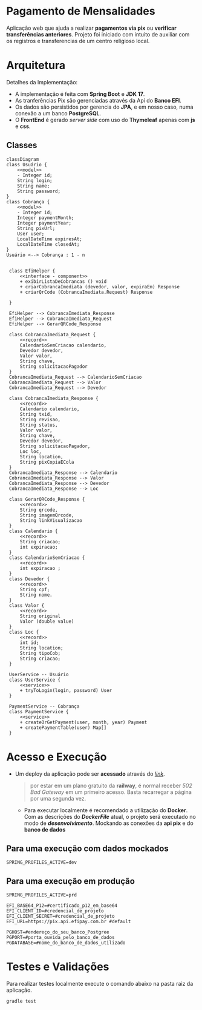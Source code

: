 # Pagamento de Mensalidades
Aplicação web que ajuda a realizar **pagamentos via pix** ou **verificar transferências anteriores**. Projeto foi iniciado com intuito de auxiliar com os registros e transferencias de um centro religioso local.


# Arquitetura
Detalhes da Implementação:
 - A implementação é feita com **Spring Boot** e **JDK 17**.
 - As tranferências Pix são gerenciadas através da Api do **Banco EFI**.
 - Os dados são persistidos por gerencia do **JPA**, e em nosso caso, numa conexão a um banco **PostgreSQL**.
 - O **FrontEnd** é gerado *server side* com uso do **Thymeleaf** apenas com **js** e **css**.

<!--## Entidades Relacionais
   ```mermaid
   classDiagram
   class Usuário {
	   Integer id;
	   String login;
	   String name;
	   String password;
   }
   class Pagamento {
	   Integer id;
	   Integer paymentMonth;
	   Integer paymentYear;
	   String pixUrl;
	   LocalDateTime expiresAt;
	   LocalDateTime closedAt;
   }
   Usuário -- Pagamento : 1 - n
   ```-->

## Classes
   ```mermaid
   classDiagram
   class Usuário {
	   <<model>>
	   - Integer id;
	   String login;
	   String name;
	   String password;
   }
   class Cobrança {
	   <<model>>
	   - Integer id;
	   Integer paymentMonth;
	   Integer paymentYear;
	   String pixUrl;
	   User user;
	   LocalDateTime expiresAt;
	   LocalDateTime closedAt;
   }
   Usuário <--> Cobrança : 1 - n


	class EfiHelper {
		<<interface - component>>
		+ exibirListaDeCobrancas () void
		+ criarCobrancaImediata (devedor, valor, expiraEm) Response
		+ criarQrCode (CobrancaImediata.Request) Response

	}
	
	EfiHelper --> CobrancaImediata_Response
	EfiHelper --> CobrancaImediata_Request
	EfiHelper --> GerarQRCode_Response
	
	class CobrancaImediata_Request {
	    <<record>>
		CalendarioSemCriacao calendario,
		Devedor devedor,
		Valor valor,
		String chave,
		String solicitacaoPagador
	}
	CobrancaImediata_Request --> CalendarioSemCriacao
	CobrancaImediata_Request --> Valor
	CobrancaImediata_Request --> Devedor
	
	class CobrancaImediata_Response {
		<<record>>
		Calendario calendario,
		String txid,
		String revisao,
		String status,
		Valor valor,
		String chave,
		Devedor devedor,
		String solicitacaoPagador,
		Loc loc,
		String location,
		String pixCopiaECola
	}
	CobrancaImediata_Response --> Calendario
	CobrancaImediata_Response --> Valor
	CobrancaImediata_Response --> Devedor
	CobrancaImediata_Response --> Loc
	
	class GerarQRCode_Response {
		<<record>>
		String qrcode,
		String imagemQrcode,
		String linkVisualizacao
	}
	class Calendario {
		<<record>>
		String criacao;
		int expiracao;
	}
	class CalendarioSemCriacao {
		<<record>>
	    int expiracao ;
	}	
	class Devedor {
		<<record>>
		String cpf;
		String nome.
	}
	class Valor {
		<<record>>
		String original
		Valor (double value)
	}
	class Loc {
		<<record>>
		int id;
		String location;
		String tipoCob;
		String criacao;
	}

	UserService -- Usuário
	class UserService {
		<<service>>
		+ tryToLogin(login, password) User
   	}

	PaymentService -- Cobrança
	class PaymentService {
	    <<service>>
		+ createOrGetPayment(user, month, year) Payment
		+ createPaymentTable(user) Map[]
	}
   ```



# Acesso e Execução

 - Um deploy da aplicação pode ser **acessado** através do [*link*](https://pagamento-carnes-production.up.railway.app/).
	> por estar em um plano gratuito da **railway**, é normal receber *502 Bad Gateway* em um primeiro acesso. Basta recarregar a página por uma segunda vez.

   - Para executar localmente é recomendado a utilização do **Docker**. Com as descrições do ***DockerFile*** atual, o projeto será executado no modo de ***desenvolvimento***. Mockando as conexões da **api pix** e do **banco de dados**
## Para uma execução com dados mockados
	SPRING_PROFILES_ACTIVE=dev


	 
## Para uma execução em produção
	SPRING_PROFILES_ACTIVE=prd

	EFI_BASE64_P12=#certificado_p12_em_base64
	EFI_CLIENT_ID=#credencial_de_projeto
	EFI_CLIENT_SECRET=#credencial_de_projeto
	EFI_URL=https://pix.api.efipay.com.br #default

	PGHOST=#endereço_do_seu_banco_Postgree
	PGPORT=#porta_ouvida_pelo_banco_de_dados
	PGDATABASE=#nome_do_banco_de_dados_utilizado

# Testes e Validações
Para realizar testes localmente execute o comando abaixo na pasta raiz da aplicação.
	
	gradle test

<!--# Atualização e Monitoramento-->

